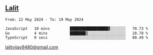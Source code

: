## [Lalit](https://lalit.sh)

<!--START_SECTION:waka-->

```txt
From: 12 May 2024 - To: 19 May 2024

JavaScript   10 mins         █████████████████▓░░░░░░░   70.73 %
Go           4 mins          ███████▒░░░░░░░░░░░░░░░░░   28.78 %
TypeScript   0 secs          ░░░░░░░░░░░░░░░░░░░░░░░░░   00.49 %
```

<!--END_SECTION:waka-->

lalitvijay9480@gmail.com

